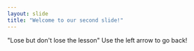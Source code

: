 ```yaml
---
layout: slide
title: "Welcome to our second slide!"
---
```

"Lose but don't lose the lesson"
Use the left arrow to go back!
